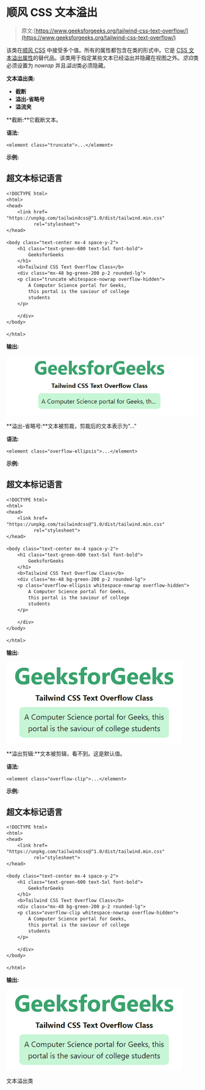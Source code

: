 # 顺风 CSS 文本溢出

> 原文:[https://www.geeksforgeeks.org/tailwind-css-text-overflow/](https://www.geeksforgeeks.org/tailwind-css-text-overflow/)

该类在[顺风 CSS](https://www.geeksforgeeks.org/css-tailwind-introduction/) 中接受多个值。所有的属性都包含在类的形式中。它是 [CSS 文本溢出属性](https://www.geeksforgeeks.org/css-text-overflow-property/)的替代品。该类用于指定某些文本已经溢出并隐藏在视图之外。*空白*类必须设置为 *nowrap* 并且*溢出*类必须隐藏。

**文本溢出类:**

*   **截断**
*   **溢出-省略号**
*   **溢流夹**

**截断:**它截断文本。

**语法:**

```
<element class="truncate">...</element>
```

**示例:**

## 超文本标记语言

```
<!DOCTYPE html> 
<html>
<head> 
    <link href=
"https://unpkg.com/tailwindcss@^1.0/dist/tailwind.min.css" 
          rel="stylesheet"> 
</head> 

<body class="text-center mx-4 space-y-2"> 
    <h1 class="text-green-600 text-5xl font-bold">
        GeeksforGeeks
    </h1> 
    <b>Tailwind CSS Text Overflow Class</b> 
    <div class="mx-48 bg-green-200 p-2 rounded-lg">
    <p class="truncate whitespace-nowrap overflow-hidden"> 
        A Computer Science portal for Geeks, 
        this portal is the saviour of college 
        students
    </p>

    </div>
</body> 

</html> 
```

**输出:**

![](img/93e42f5a9b027c22464806315e191fdd.png)

**溢出-省略号:**文本被剪裁，剪裁后的文本表示为“…”

**语法:**

```
<element class="overflow-ellipsis">...</element>
```

**示例:**

## 超文本标记语言

```
<!DOCTYPE html> 
<html>
<head> 
    <link href=
"https://unpkg.com/tailwindcss@^1.0/dist/tailwind.min.css" 
          rel="stylesheet"> 
</head> 

<body class="text-center mx-4 space-y-2"> 
    <h1 class="text-green-600 text-5xl font-bold">
        GeeksforGeeks
    </h1> 
    <b>Tailwind CSS Text Overflow Class</b> 
    <div class="mx-48 bg-green-200 p-2 rounded-lg">
    <p class="overflow-ellipsis whitespace-nowrap overflow-hidden"> 
        A Computer Science portal for Geeks, 
        this portal is the saviour of college 
        students
    </p>

    </div>
</body> 

</html> 
```

**输出:**

![](img/44765289301657e7e2352248be1c2ea0.png)

**溢出剪辑:**文本被剪辑，看不到。这是默认值。

**语法:**

```
<element class="overflow-clip">...</element>
```

**示例:**

## 超文本标记语言

```
<!DOCTYPE html> 
<html>
<head> 
    <link href=
"https://unpkg.com/tailwindcss@^1.0/dist/tailwind.min.css" 
          rel="stylesheet"> 
</head> 

<body class="text-center mx-4 space-y-2"> 
    <h1 class="text-green-600 text-5xl font-bold">
        GeeksforGeeks
    </h1> 
    <b>Tailwind CSS Text Overflow Class</b> 
    <div class="mx-48 bg-green-200 p-2 rounded-lg">
    <p class="overflow-clip whitespace-nowrap overflow-hidden"> 
        A Computer Science portal for Geeks, 
        this portal is the saviour of college 
        students
    </p>

    </div>
</body> 

</html> 
```

**输出:**

![](img/e7f72f2c7a610cba78d07a791d800d15.png)

文本溢出类